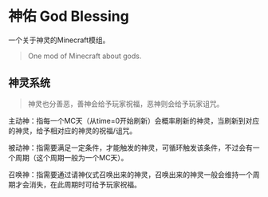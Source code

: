 # 神佑 God Blessing
一个关于神灵的Minecraft模组。
> One mod of Minecraft about gods.

## 神灵系统
>神灵也分善恶，善神会给予玩家祝福，恶神则会给予玩家诅咒。

主动神：指每一个MC天（从time=0开始刷新）会概率刷新的神灵，当刷新到对应的神灵，给予相对应的神灵的祝福/诅咒。 

被动神：指需要满足一定条件，才能触发的神灵，可循环触发该条件，不过会有一个周期（这个周期一般为一个MC天）。  

召唤神：指需要通过请神仪式召唤出来的神灵，召唤出来的神灵一般会维持一个周期才会消失，在此周期时可给予玩家祝福。 
